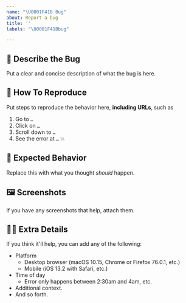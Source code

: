```yaml
---
name: "\U0001F41B Bug"
about: Report a bug
title: ''
labels: "\U0001F41Bbug"

---
```


## 🐛 Describe the Bug

Put a clear and concise description of what the bug is here. 


## 📜 How To Reproduce

Put steps to reproduce the behavior here, **including URLs**, such as
1. Go to `…`
2. Click on `…`
3. Scroll down to `…`
4. See the error at `…` 💥


## 🔎 Expected Behavior

Replace this with what you thought *should* happen.


## 🖼 Screenshots

If you have any screenshots that help, attach them.


## 🕵️‍♀️ Extra Details

If you think it'll help, you can add any of the following:

-   Platform
    -   Desktop browser (macOS 10.15, Chrome or Firefox 76.0.1, etc.)
    -   Mobile (iOS 13.2 with Safari, etc.)
-   Time of day
    -   Error only happens between 2:30am and 4am, etc.
-   Additional context.
-   And so forth.
